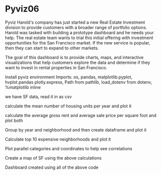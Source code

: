 # Pyviz06
Pyviz
Harold's company has just started a new Real Estate Investment division to provide customers with a broader range of portfolio options. Harold was tasked with building a prototype dashboard and he needs your help. The real estate team wants to trial this initial offering with investment opportunities for the San Francisco market. If the new service is popular, then they can start to expand to other markets.

The goal of this dashboard is to provide charts, maps, and interactive visualizations that help customers explore the data and determine if they want to invest in rental properties in San Francisco.

Install pyviz environment
Imports: os, pandas, matplotlib.pyplot, hvplot.pandas plotly.express, Path from pathlib,  load_dotenv from dotenv, %matplotlib inline

we have SF data, read it in as csv

calculate the mean number of housing units per year and plot it

calculate the average gross rent and average sale price per square foot and plot both

Group by year and neighborhood and then create dataframe and plot it

Calculate top 10 expensive neighborhoods and plot it

Plot parallel categories and coordinates to help see correlations

Create a map of SF using the above calculations

Dashboard created using all of the above code
